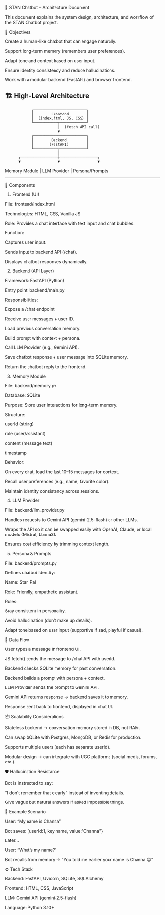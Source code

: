 🤖 STAN Chatbot – Architecture Document

This document explains the system design, architecture, and workflow of the STAN Chatbot project.

🎯 Objectives

Create a human-like chatbot that can engage naturally.

Support long-term memory (remembers user preferences).

Adapt tone and context based on user input.

Ensure identity consistency and reduce hallucinations.

Work with a modular backend (FastAPI) and browser frontend.

🏗️ High-Level Architecture
-------------------------------------------------------------
                ┌────────────────────────┐
                │        Frontend        │
                │  (index.html, JS, CSS) │
                └───────────┬────────────┘
                            │  (fetch API call)
                            ▼
                ┌────────────────────────┐
                │        Backend         │
                │       (FastAPI)        │
                └───────────┬────────────┘
                            │
          ┌─────────────────┼─────────────────┐
          ▼                 ▼                 ▼
   Memory Module    |    LLM Provider    |  Persona/Prompts


   
   
 -------------------------------------------------------------

🔹 Components
1. Frontend (UI)

File: frontend/index.html

Technologies: HTML, CSS, Vanilla JS

Role: Provides a chat interface with text input and chat bubbles.

Function:

Captures user input.

Sends input to backend API (/chat).

Displays chatbot responses dynamically.

2. Backend (API Layer)

Framework: FastAPI (Python)

Entry point: backend/main.py

Responsibilities:

Expose a /chat endpoint.

Receive user messages + user ID.

Load previous conversation memory.

Build prompt with context + persona.

Call LLM Provider (e.g., Gemini API).

Save chatbot response + user message into SQLite memory.

Return the chatbot reply to the frontend.

3. Memory Module

File: backend/memory.py

Database: SQLite

Purpose: Store user interactions for long-term memory.

Structure:

userId (string)

role (user/assistant)

content (message text)

timestamp

Behavior:

On every chat, load the last 10–15 messages for context.

Recall user preferences (e.g., name, favorite color).

Maintain identity consistency across sessions.

4. LLM Provider

File: backend/llm_provider.py

Handles requests to Gemini API (gemini-2.5-flash) or other LLMs.

Wraps the API so it can be swapped easily with OpenAI, Claude, or local models (Mistral, Llama2).

Ensures cost efficiency by trimming context length.

5. Persona & Prompts

File: backend/prompts.py

Defines chatbot identity:

Name: Stan Pal

Role: Friendly, empathetic assistant.

Rules:

Stay consistent in personality.

Avoid hallucination (don’t make up details).

Adapt tone based on user input (supportive if sad, playful if casual).

🔹 Data Flow

User types a message in frontend UI.

JS fetch() sends the message to /chat API with userId.

Backend checks SQLite memory for past conversation.

Backend builds a prompt with persona + context.

LLM Provider sends the prompt to Gemini API.

Gemini API returns response → backend saves it to memory.

Response sent back to frontend, displayed in chat UI.

📦 Scalability Considerations

Stateless backend → conversation memory stored in DB, not RAM.

Can swap SQLite with Postgres, MongoDB, or Redis for production.

Supports multiple users (each has separate userId).

Modular design → can integrate with UGC platforms (social media, forums, etc.).

🛡️ Hallucination Resistance

Bot is instructed to say:

“I don’t remember that clearly” instead of inventing details.

Give vague but natural answers if asked impossible things.

📖 Example Scenario

User: “My name is Channa”

Bot saves: {userId:1, key:name, value:"Channa"}

Later…

User: “What’s my name?”

Bot recalls from memory → “You told me earlier your name is Channa 😊”

⚙️ Tech Stack

Backend: FastAPI, Uvicorn, SQLite, SQLAlchemy

Frontend: HTML, CSS, JavaScript

LLM: Gemini API (gemini-2.5-flash)

Language: Python 3.10+





